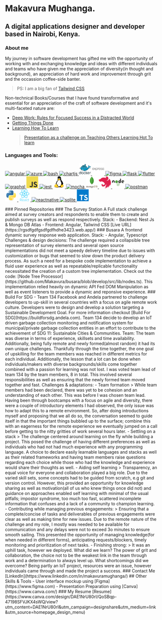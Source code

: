 <h1 align="left">Makavura Mughanga.</h1>

<h2 align="left">A digital applications designer and developer based in Nairobi, Kenya.</h3>

### About me
My journey in software development has gifted me with the opportunity of working with and exchanging knowledge and ideas with different individuals and teams who have given me the appreciation of diversity(in thought and background), an appreciation of hard work and improvement through grit and the occassion coffee-side banter.
  > PS: I am a big fan of [Tailwind CSS](https://tailwindcss.com/)


Non-technical Books/Courses that I have found transformative and essential for an appreciation of the craft of software development and it's multi-faceted nature are:
- [Deep Work: Rules for Focused Success in a Distracted World](https://www.calnewport.com/books/deep-work/)
- [Getting Things Done](https://gettingthingsdone.com/)
- [Learning How To Learn](https://www.coursera.org/learn/learning-how-to-learn)
  > [Presentation as a challenge on Teaching Others Learning Hot To learn](https://www.canva.com/design/DADtOO4YYrw/15xwT5czSEmr2RYYQ5nmjQ/view?utm_content=DADtOO4YYrw&utm_campaign=designshare&utm_medium=link&utm_source=homepage_design_menu)


<h3 align="left">Languages and Tools:</h3>
<p align="left"> <a href="https://angular.io" target="_blank" rel="noreferrer"> <img src="https://angular.io/assets/images/logos/angular/angular.svg" alt="angular" width="40" height="40"/> </a> <a href="https://azure.microsoft.com/en-in/" target="_blank" rel="noreferrer"> <img src="https://www.vectorlogo.zone/logos/microsoft_azure/microsoft_azure-icon.svg" alt="azure" width="40" height="40"/> </a> <a href="https://www.gnu.org/software/bash/" target="_blank" rel="noreferrer"> <img src="https://www.vectorlogo.zone/logos/gnu_bash/gnu_bash-icon.svg" alt="bash" width="40" height="40"/> </a> <a href="https://www.chartjs.org" target="_blank" rel="noreferrer"> <img src="https://www.chartjs.org/media/logo-title.svg" alt="chartjs" width="40" height="40"/> </a> <a href="https://www.docker.com/" target="_blank" rel="noreferrer"> <img src="https://raw.githubusercontent.com/devicons/devicon/master/icons/docker/docker-original-wordmark.svg" alt="docker" width="40" height="40"/> </a> <a href="https://expressjs.com" target="_blank" rel="noreferrer"> <img src="https://raw.githubusercontent.com/devicons/devicon/master/icons/express/express-original-wordmark.svg" alt="express" width="40" height="40"/> </a> <a href="https://www.figma.com/" target="_blank" rel="noreferrer"> <img src="https://www.vectorlogo.zone/logos/figma/figma-icon.svg" alt="figma" width="40" height="40"/> </a> <a href="https://flask.palletsprojects.com/" target="_blank" rel="noreferrer"> <img src="https://www.vectorlogo.zone/logos/pocoo_flask/pocoo_flask-icon.svg" alt="flask" width="40" height="40"/> </a> <a href="https://flutter.dev" target="_blank" rel="noreferrer"> <img src="https://www.vectorlogo.zone/logos/flutterio/flutterio-icon.svg" alt="flutter" width="40" height="40"/> </a> <a href="https://graphql.org" target="_blank" rel="noreferrer"> <img src="https://www.vectorlogo.zone/logos/graphql/graphql-icon.svg" alt="graphql" width="40" height="40"/> </a> <a href="https://developer.mozilla.org/en-US/docs/Web/JavaScript" target="_blank" rel="noreferrer"> <img src="https://raw.githubusercontent.com/devicons/devicon/master/icons/javascript/javascript-original.svg" alt="javascript" width="40" height="40"/> </a> <a href="https://jestjs.io" target="_blank" rel="noreferrer"> <img src="https://www.vectorlogo.zone/logos/jestjsio/jestjsio-icon.svg" alt="jest" width="40" height="40"/> </a> <a href="https://www.linux.org/" target="_blank" rel="noreferrer"> <img src="https://raw.githubusercontent.com/devicons/devicon/master/icons/linux/linux-original.svg" alt="linux" width="40" height="40"/> </a> <a href="https://mochajs.org" target="_blank" rel="noreferrer"> <img src="https://www.vectorlogo.zone/logos/mochajs/mochajs-icon.svg" alt="mocha" width="40" height="40"/> </a> <a href="https://www.mongodb.com/" target="_blank" rel="noreferrer"> <img src="https://raw.githubusercontent.com/devicons/devicon/master/icons/mongodb/mongodb-original-wordmark.svg" alt="mongodb" width="40" height="40"/> </a> <a href="https://nestjs.com/" target="_blank" rel="noreferrer"> <img src="https://raw.githubusercontent.com/devicons/devicon/master/icons/nestjs/nestjs-plain.svg" alt="nestjs" width="40" height="40"/> </a> <a href="https://nodejs.org" target="_blank" rel="noreferrer"> <img src="https://raw.githubusercontent.com/devicons/devicon/master/icons/nodejs/nodejs-original-wordmark.svg" alt="nodejs" width="40" height="40"/> </a> <a href="https://postman.com" target="_blank" rel="noreferrer"> <img src="https://www.vectorlogo.zone/logos/getpostman/getpostman-icon.svg" alt="postman" width="40" height="40"/> </a> <a href="https://www.python.org" target="_blank" rel="noreferrer"> <img src="https://raw.githubusercontent.com/devicons/devicon/master/icons/python/python-original.svg" alt="python" width="40" height="40"/> </a> <a href="https://reactjs.org/" target="_blank" rel="noreferrer"> <img src="https://raw.githubusercontent.com/devicons/devicon/master/icons/react/react-original-wordmark.svg" alt="react" width="40" height="40"/> </a> <a href="https://reactnative.dev/" target="_blank" rel="noreferrer"> <img src="https://reactnative.dev/img/header_logo.svg" alt="reactnative" width="40" height="40"/> </a> <a href="https://www.sqlite.org/" target="_blank" rel="noreferrer"> <img src="https://www.vectorlogo.zone/logos/sqlite/sqlite-icon.svg" alt="sqlite" width="40" height="40"/> </a> <a href="https://www.typescriptlang.org/" target="_blank" rel="noreferrer"> <img src="https://raw.githubusercontent.com/devicons/devicon/master/icons/typescript/typescript-original.svg" alt="typescript" width="40" height="40"/> </a> </p>


<!--- <p>&nbsp;<img align="center" src="https://github-readme-stats.vercel.app/api?username=makavura&show_icons=true&locale=en" alt="makavura" /></p> ---!>

### Pinned Repositories

### The Survey Station
A Full stack challenge aimed at survey creators and respondents to enable them to create and publish surveys as well as respond respectively.

Stack:
- Backend: Nest Js & Mongo DB Atlas
- Frontend: Angular, Tailwind CSS

[Live URL](https://rgsdfgdfgsdfgdfhdhe3423.web.app/)


### Busara
A frontend dynamic survey response web application.

Stack:
- Angular, Typescript

Challenges & design decisions:
The challenge required a collapsible tree representation of survey elements and several open source implementations did not meet a speedy delivery timeline due to issues with customization or bugs that seemed to slow down the product delivery process. As such a need for a bespoke code implementation to achieve a fluid user experience as well as repeatable/replicable functionality necessitated the creation of a custom tree implementation. Check out the code: [Node Tree Processor](https://github.com/Makavura/busara/blob/develop/src/lib/nodes.ts).
This implementation relied heavily on dynamic API Fed DOM Manipulation as well as event listeners to provide a dynamic and reponsive experience.

### Build For SDG - Team 134
Facebook and Andela partnered to challenge developers to up-skill in several countries with a focus on agile remote work culture. Developers were to design and develop a solution targeting a Sustainable Development Goal. For more information checkout [Build For SDG](https://buildforsdg.andela.com).
Team 134 decide to develop an IoT driven garbage collection monitoring and notification system for municipal/private garbage collection entities in an effort to contribute to the achievement of SDG 11: Sustainable Cities & Communities.

Team:
The team was diverse in terms of experience, skillsets and time availability. Additionally, being fully remote and newly formed(almost random) it had its own unique challenges. Thankfully through the time together, the one goal of upskilling for the team members was reached in different metrics for each individual. Additionally, the lesson that a lot can be done when individuals/makers with diverse backgrounds/skills come together combined with a passion for learning was not lost.

I was voted team lead of team 134 by the team members, 8 in total. This involved several responsibilities as well as ensuring that the newly formed team moved together and fast.

Challenges & adaptations:
- Team formation
  > While team members had been declared, there was yet to be cohesion and an understanding of each other. This was before I was chosen team lead. Having been through  bootcamps with a focus on agile and diversity, there were a couple of introductory elements I had observed, the only issue was how to adapt this to a remote environment. So, after doing introductions myself and proposing that we all do so, the conversation seemed to guide itself in that the important things bubbled up to the surface; combine this with an eagerness for the remote experience we eventually jumped on a call before getting to the nitty gritties of work several hours later.
- Settling on a stack
  > The challenge centered around learning on the fly while building a project. This posed the challenge of having different preferences as well as individuals who had not had much experience with any programming language. A choice to declare easily learnable languages and stacks as well as their related frameworks and having team members raise questions regarding each choice while those who had the knowledge and experience would share their thoughts as well.  
- Aiding self learning
  > Transparency, an equal voice for everyone and collaboration played a big role. Due to the varied skill sets, some concepts had to be guided from scratch, e.g git and version control. However, this provided an opportunity for knowledge sharing as well as motivation(all of us who knew things once did not) and guidance on approaches enabled self learning with minimal of the usual pitfalls; impostor syndrome, too much too fast, scattered incomplete information that confuses and a lack of a community to champion learning. 
- Contributing while managing previous engagements: 
  > Ensuring that a complete/concise of tasks and deliverables of previous engagements were clear as well as making time for new issues. Due to the remote nature    of the challenge and my role, I mostly was needed to be available for communication and any delays were not to  exceed 3o minutes to ensure smooth sailing. This presented the opportunity of managing knowledge(for when needed in different forms), anticipating requests/blockers, timely monitoring and prioritization of next tasks.    
- Finishing strong:
  > It was an uphill task, however we deployed. What did we learn?  The power of grit and collaboration, the choice not to be the weakest link in the team through work and a determination to always level up. What shortcomings did we overcome? Being partly an IoT project, resources were an issue, however individuals came through and made the project a success.

### Contact Me
[LinkedIn](https://www.linkedin.com/in/makavuramughanga/)

## Other Skills & Tools
- User interface mockup using [Figma](https://www.figma.com)
- Presentation Preparation using [Canva](https://www.canva.com/)

### My Resume
[Resume](https://www.canva.com/design/DAE1NrU80rI/QoSBqp-47198SFVJKX4sWQ/view?utm_content=DAE1NrU80rI&utm_campaign=designshare&utm_medium=link&utm_source=homepage_design_menu)
